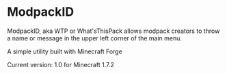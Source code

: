 ModpackID
=========

ModpackID, aka WTP or What'sThisPack allows modpack creators to throw a name or message in the upper left corner of the main menu.

A simple utility built with Minecraft Forge

Current version: 1.0 for Minecraft 1.7.2
